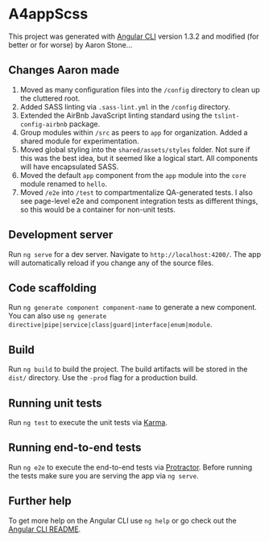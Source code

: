 # A4appScss

This project was generated with [Angular CLI](https://github.com/angular/angular-cli) version 1.3.2 and modified (for better or for worse) by Aaron Stone...

## Changes Aaron made
1. Moved as many configuration files into the `/config` directory to clean up the cluttered root.
2. Added SASS linting via `.sass-lint.yml` in the `/config` directory.
3. Extended the AirBnb JavaScript linting standard using the `tslint-config-airbnb` package.
4. Group modules within `/src` as peers to `app` for organization. Added a shared module for experimentation.
5. Moved global styling into the `shared/assets/styles` folder. Not sure if this was the best idea, but it seemed like a logical start. All components will have encapsulated SASS.
6. Moved the default `app` component from the `app` module into the `core` module renamed to `hello`.
7. Moved `/e2e` into `/test` to compartmentalize QA-generated tests. I also see page-level e2e and component integration tests as different things, so this would be a container for non-unit tests.

## Development server

Run `ng serve` for a dev server. Navigate to `http://localhost:4200/`. The app will automatically reload if you change any of the source files.

## Code scaffolding

Run `ng generate component component-name` to generate a new component. You can also use `ng generate directive|pipe|service|class|guard|interface|enum|module`.

## Build

Run `ng build` to build the project. The build artifacts will be stored in the `dist/` directory. Use the `-prod` flag for a production build.

## Running unit tests

Run `ng test` to execute the unit tests via [Karma](https://karma-runner.github.io).

## Running end-to-end tests

Run `ng e2e` to execute the end-to-end tests via [Protractor](http://www.protractortest.org/).
Before running the tests make sure you are serving the app via `ng serve`.

## Further help

To get more help on the Angular CLI use `ng help` or go check out the [Angular CLI README](https://github.com/angular/angular-cli/blob/master/README.md).
